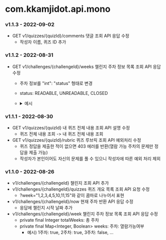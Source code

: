 # com.kkamjidot.api.mono
### v1.1.3 - 2022-09-02
- GET v1/quizzes/{quizId}/comments 댓글 조회 API 응답 수정
  - 작성자 이름, 퀴즈 ID 추가

### v1.1.2 - 2022-08-31
- GET v1/challenges/{challengeId}/weeks 챌린지 주차 정보 목록 조회 API 응답 수정
  - 주차 정보를 "int": "status" 형태로 변경
  - status: READABLE, UNREADABLE, CLOSED
  - <details  markdown="1">
    <summary>예시</summary>
    
    ```
    {
      "challengeId": 1,
      "totalWeeks": 14,
      "weeks": {
        "1": "READABLE",
        "2": "UNREADABLE",
        "3": "UNREADABLE",
        "4": "READABLE",
        "5": "CLOSED",
        "6": "CLOSED",
        "7": "CLOSED",
        "8": "CLOSED",
        "9": "CLOSED",
        "10": "CLOSED",
        "11": "CLOSED",
        "12": "CLOSED",
        "13": "CLOSED",
        "14": "CLOSED"
      }
    }
    ```
    </details>

### v1.1.1 - 2022-08-30
- GET v1/quizzes/{quizId} 내 퀴즈 전체 내용 조회 API 설명 수정
  - 퀴즈 전체 내용 조회 -> 내 퀴즈 전체 내용 조회
- GET v1/quizzes/{quizId}/rubric 퀴즈 루브릭 조회 API 예외처리 수정
  - 퀴즈 정답을 제출한 적이 없으면 403 에러를 반환(열람 가능 주차의 문제만 정답을 제출 가능)
  - 작성자가 본인이어도 자신의 문제를 풀 수 있으니 작성자에 따른 예외 처리 제외

### v1.1.0 - 2022-08-26
- v1/challenges/{challengeId} 챌린지 조회 API 추가
- v1/challenges/{challengeId}/quizzes 퀴즈 개요 목록 조회 API 요청 수정
  - ?week="1,2,3,4,5,10,11,15"와 같이 콤마로 나누어서 표현
- v1/challenges/{challengeId}/now 현재 주차 반환 API 응답 수정
  - 응답에 챌린지 시작 날짜 추가
- v1/challenges/{challengeId}/week 챌린지 주차 정보 목록 조회 API 응답 수정
  - private final Integer totalWeeks: 총 주차
  - private final Map<Integer, Boolean> weeks: 주차: 열람가능여부
    - 예시) 1주차: true, 2주차: true, 3주차: false, ...